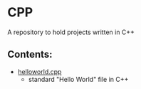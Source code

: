 # CPP
A repository to hold projects written in C++
## Contents:
- [helloworld.cpp](https://github.com/makiya-claiborne/CPP/blob/main/Hello%20World/helloworld.cpp)
  * standard "Hello World" file in C++
